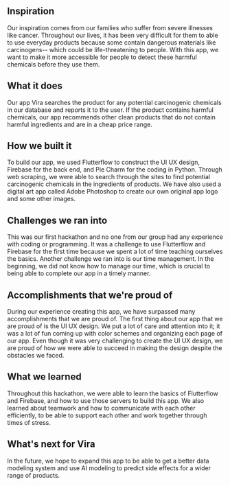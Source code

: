 ## Inspiration
Our inspiration comes from our families who suffer from severe illnesses like cancer. Throughout our lives, it has been very difficult for them to able to use everyday products because some contain dangerous materials like carcinogens-- which could be life-threatening to people. With this app, we want to make it more accessible for people to detect these harmful chemicals before they use them. 

## What it does 
Our app Vira searches the product for any potential carcinogenic chemicals in our database and reports it to the user. If the product contains harmful chemicals, our app recommends other clean products that do not contain harmful ingredients and are in a cheap price range. 


## How we built it 
To build our app, we used Flutterflow to construct the UI UX design, Firebase for the back end, and Pie Charm for the coding in Python. Through web scraping, we were able to search through the sites to find potential carcinogenic chemicals in the ingredients of products. We have also used a digital art app called Adobe Photoshop to create our own original app logo and some other images.

## Challenges we ran into 
This was our first hackathon and no one from our group had any experience with coding or programming. It was a challenge to use Flutterflow and Firebase for the first time because we spent a lot of time teaching ourselves the basics. Another challenge we ran into is our time management. In the beginning, we did not know how to manage our time, which is crucial to being able to complete our app in a timely manner.  

## Accomplishments that we're proud of 
During our experience creating this app, we have surpassed many accomplishments that we are proud of. The first thing about our app that we are proud of is the UI UX design. We put a lot of care and attention into it; it was a lot of fun coming up with color schemes and organizing each page of our app. Even though it was very challenging to create the UI UX design, we are proud of how we were able to succeed in making the design despite the obstacles we faced.   

## What we learned 
Throughout this hackathon, we were able to learn the basics of Flutterflow and Firebase, and how to use those servers to build this app. We also learned about teamwork and how to communicate with each other efficiently, to be able to support each other and work together through times of stress. 

## What's next for Vira
In the future, we hope to expand this app to be able to get a better data modeling system and use AI modeling to predict side effects for a wider range of products. 
